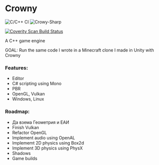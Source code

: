 # Crowny
![C/C++ CI](https://github.com/bojosos/Crowny/workflows/Crowny-Editor/badge.svg) ![Crowy-Sharp](https://github.com/bojosos/Crowny/workflows/Crowy-Sharp/badge.svg)

<a href="https://scan.coverity.com/projects/crowny">
  <img alt="Coverity Scan Build Status" src="https://scan.coverity.com/projects/22507/badge.svg"/>
</a>

A C++ game engine

GOAL: Run the same code I wrote in a Minecraft clone I made in Unity with Crowny

### Features:
  * Editor
  * C# scripting using Mono
  * PBR
  * OpenGL, Vulkan
  * Windows, Linux
  
### Roadmap:
  * Да взема Геометрия и ЕАИ
  * Finish Vulkan
  * Refactor OpenGL
  * Implement audio using OpenAL
  * Implememt 2D physics using Box2d
  * Implement 3D physics using PhysX
  * Shadows
  * Game builds
